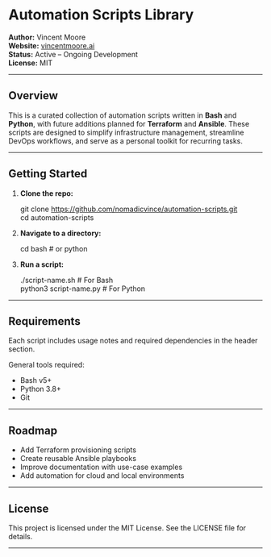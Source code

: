 
# Automation Scripts Library

**Author:** Vincent Moore  
**Website:** [vincentmoore.ai](https://vincentmoore.ai)  
**Status:** Active – Ongoing Development  
**License:** MIT

---

## Overview

This is a curated collection of automation scripts written in **Bash** and **Python**, with future additions planned for **Terraform** and **Ansible**. These scripts are designed to simplify infrastructure management, streamline DevOps workflows, and serve as a personal toolkit for recurring tasks.

---

## Getting Started

1. **Clone the repo:**

    git clone https://github.com/nomadicvince/automation-scripts.git  
    cd automation-scripts

2. **Navigate to a directory:**

    cd bash   # or python

3. **Run a script:**

    ./script-name.sh   # For Bash  
    python3 script-name.py   # For Python

---

## Requirements

Each script includes usage notes and required dependencies in the header section.

General tools required:
- Bash v5+
- Python 3.8+
- Git

---

## Roadmap

- Add Terraform provisioning scripts  
- Create reusable Ansible playbooks  
- Improve documentation with use-case examples  
- Add automation for cloud and local environments

---

## License

This project is licensed under the MIT License. See the LICENSE file for details.

---

